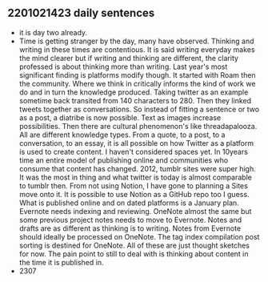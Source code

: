 ## 2201021423 daily sentences

* it is day two already.
* Time is getting stranger by the day, many have observed.
Thinking and writing in these times are contentious.
It is said writing everyday makes the mind clearer but if writing and thinking are different, the clarity professed is about thinking more than writing.
Last year's most significant finding is platforms modify though.
It started with Roam then the community. 
Where we think in critically informs the kind of work we do and in turn the knowledge produced.
Taking twitter as an example sometime back transited from 140 characters to 280. 
Then they linked tweets together as conversations.
So instead of fitting a sentence or two as a post, a diatribe is now possible.
Text as images increase possibilities. 
Then there are cultural phenomenon's like threadapalooza.
All are different knowledge types. 
From a quote, to a post, to a conversation, to an essay, it is all possible on how Twitter as a platform is used to create content.
I haven't considered spaces yet. 
In 10years time an entire model of publishing online and communities who consume that content has changed.
2012, tumblr sites were super high. 
It was the most in thing and what twitter is today is almost comparable to tumblr then.
From not using Notion, I have gone to planning a Sites move onto it. 
It is possible to use Notion as a GitHub repo too I guess. 
What is published online and on dated platforms is a January plan. 
Evernote needs indexing and reviewing.
OneNote almost the same but some previous project notes needs to move to Evernote.
Notes and drafts are as different as thinking is to writing.
Notes from Evernote should ideally be processed on OneNote.
The tag index compilation post sorting is destined for OneNote. 
All of these are just thought sketches for now. 
The pain point to still to deal with is thinking about content in the time it is published in.
* 2307    